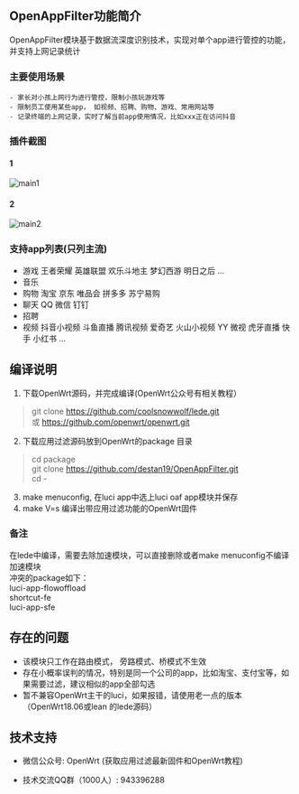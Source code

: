 
## OpenAppFilter功能简介

OpenAppFilter模块基于数据流深度识别技术，实现对单个app进行管控的功能，并支持上网记录统计

### 主要使用场景
	- 家长对小孩上网行为进行管控，限制小孩玩游戏等
	- 限制员工使用某些app， 如视频、招聘、购物、游戏、常用网站等
	- 记录终端的上网记录，实时了解当前app使用情况，比如xxx正在访问抖音
	
### 插件截图
#### 1
![main1](https://github.com/destan19/images/blob/master/oaf/main1.png)


#### 2
![main2](https://github.com/destan19/images/blob/master/oaf/main2.png)

### 支持app列表(只列主流)
 - 游戏
   王者荣耀 英雄联盟 欢乐斗地主 梦幻西游 明日之后 ...
 - 音乐
 - 购物
   淘宝 京东 唯品会 拼多多 苏宁易购
 - 聊天
	QQ 微信 钉钉 
 - 招聘
 - 视频
   抖音小视频 斗鱼直播 腾讯视频 爱奇艺 火山小视频 YY 微视 虎牙直播 快手 小红书 ...

## 编译说明
1. 下载OpenWrt源码，并完成编译(OpenWrt公众号有相关教程）
> git clone https://github.com/coolsnowwolf/lede.git  
> 或 https://github.com/openwrt/openwrt.git  
2. 下载应用过滤源码放到OpenWrt的package 目录
> cd package  
git clone https://github.com/destan19/OpenAppFilter.git  
cd -
3. make menuconfig, 在luci app中选上luci oaf app模块并保存 
4. make V=s 编译出带应用过滤功能的OpenWrt固件 

### 备注 
在lede中编译，需要去除加速模块，可以直接删除或者make menuconfig不编译加速模块  
冲突的package如下：  
luci-app-flowoffload   
shortcut-fe  
luci-app-sfe  

## 存在的问题
- 该模块只工作在路由模式， 旁路模式、桥模式不生效  
- 存在小概率误判的情况，特别是同一个公司的app，比如淘宝、支付宝等，如果需要过滤，建议相似的app全部勾选  
- 暂不兼容OpenWrt主干的luci，如果报错，请使用老一点的版本（OpenWrt18.06或lean 的lede源码）  
## 技术支持

- 微信公众号: OpenWrt (获取应用过滤最新固件和OpenWrt教程)

- 技术交流QQ群（1000人）: 943396288
